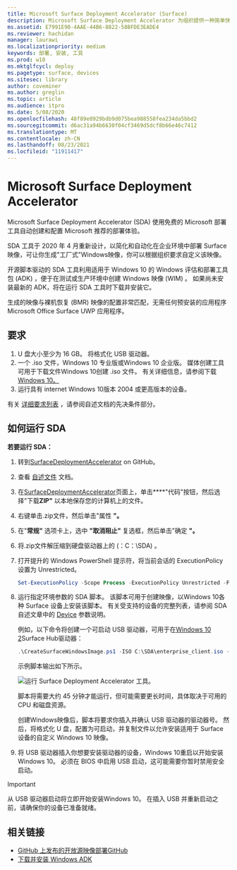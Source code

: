 ```yaml
---
title: Microsoft Surface Deployment Accelerator (Surface)
description: Microsoft Surface Deployment Accelerator 为组织提供一种简单快速的部署机制，以用于重置 Surface 设备的映像。
ms.assetid: E7991E90-4AAE-44B6-8822-58BFDE3EADE4
ms.reviewer: hachidan
manager: laurawi
ms.localizationpriority: medium
keywords: 部署, 安装, 工具
ms.prod: w10
ms.mktglfcycl: deploy
ms.pagetype: surface, devices
ms.sitesec: library
author: coveminer
ms.author: greglin
ms.topic: article
ms.audience: itpro
ms.date: 5/08/2020
ms.openlocfilehash: 48f89e8929bdb9d075bea988558fea234da5bbd2
ms.sourcegitcommit: d6ac31a94b6630f04cf3469d5dcf8b66e46c7412
ms.translationtype: MT
ms.contentlocale: zh-CN
ms.lasthandoff: 08/23/2021
ms.locfileid: "11911417"
---
```

# <a name="microsoft-surface-deployment-accelerator"></a>Microsoft Surface Deployment Accelerator

Microsoft Surface Deployment Accelerator (SDA) 使用免费的 Microsoft 部署工具自动创建和配置 Microsoft 推荐的部署体验。

SDA 工具于 2020 年 4 月重新设计，以简化和自动化在企业环境中部署 Surface 映像，可让你生成"工厂式"Windows映像，你可以根据组织要求自定义该映像。

开源脚本驱动的 SDA 工具利用适用于 Windows 10 的 Windows 评估和部署工具包 (ADK) ，便于在测试或生产环境中创建 Windows 映像 (WIM) 。 如果尚未安装最新的 ADK，将在运行 SDA 工具时下载并安装它。

生成的映像与裸机恢复 (BMR) 映像的配置非常匹配，无需任何预安装的应用程序Microsoft Office Surface UWP 应用程序。

## <a name="requirements"></a>要求

1. U 盘大小至少为 16 GB。 将格式化 USB 驱动器。
2. 一个 .iso 文件，Windows 10 专业版或Windows 10 企业版。 媒体创建工具可用于下载文件Windows 10创建 .iso 文件。 有关详细信息，请参阅下载[Windows 10。](https://www.microsoft.com/software-download/windows10)
3. 运行具有 internet Windows 10版本 2004 或更高版本的设备。

有关 [详细要求列表](https://github.com/microsoft/SurfaceDeploymentAccelerator/blob/master/README.md#prerequisites) ，请参阅自述文档的先决条件部分。

## <a name="how-to-run-the-sda"></a>如何运行 SDA

**若要运行 SDA：**

1. 转到[SurfaceDeploymentAccelerator](https://github.com/microsoft/SurfaceDeploymentAccelerator) on GitHub。 
2. 查看 [自述文件](https://github.com/microsoft/SurfaceDeploymentAccelerator/blob/master/README.md) 文档。
3. 在[SurfaceDeploymentAccelerator](https://github.com/microsoft/SurfaceDeploymentAccelerator)页面上，单击****"代码"按钮，然后选择"下载**ZIP"** 以本地保存您的计算机上的文件。
4. 右键单击.zip文件，然后单击"属性 **"。**
5. 在"**常规"** 选项卡上，选中 **"取消阻止"** 复选框，然后单击"确定 **"。**
6. 将.zip文件解压缩到硬盘驱动器上的 (：C：\SDA) 。
7. 打开提升的 Windows PowerShell 提示符，将当前会话的 ExecutionPolicy 设置为 Unrestricted。

    ```powershell
    Set-ExecutionPolicy -Scope Process -ExecutionPolicy Unrestricted -Force
    ```
8. 运行指定环境参数的 SDA 脚本。 该脚本可用于创建映像，以Windows 10各种 Surface 设备上安装该脚本。 有关受支持的设备的完整列表，请参阅 SDA 自述文章中的 [Device](https://github.com/microsoft/SurfaceDeploymentAccelerator/blob/master/README.md#full-parameter-documentation) 参数说明。 

    例如，以下命令将创建一个可启动 USB 驱动器，可用于在[Windows 10 2](https://docs.microsoft.com/surface-hub/surface-hub-2s-migrate-os)Surface Hub驱动器：

    ```powershell
    .\CreateSurfaceWindowsImage.ps1 -ISO C:\SDA\enterprise_client.iso -OSSKU Enterprise -DestinationFolder C:\Output -Device SurfaceHub2 -CreateUSB $True
    ```
    示例脚本输出如下所示。

   ![运行 Surface Deployment Accelerator 工具。](images/sda1.png)

    脚本将需要大约 45 分钟才能运行，但可能需要更长时间，具体取决于可用的 CPU 和磁盘资源。 

    创建Windows映像后，脚本将要求你插入并确认 USB 驱动器的驱动器号。 然后，将格式化 U 盘，配置为可启动，并复制文件以允许安装适用于 Surface 设备的自定义 Windows 10 映像。

9. 将 USB 驱动器插入你想要安装驱动器的设备，Windows 10重启以开始安装Windows 10。 必须在 BIOS 中启用 USB 启动，这可能需要你暂时禁用安全启动。

> [!IMPORTANT]
> 从 USB 驱动器启动将立即开始安装Windows 10。 在插入 USB 并重新启动之前，请确保你的设备已准备就绪。 

## <a name="related-links"></a>相关链接

 - [GitHub 上发布的开放源映像部署GitHub](https://techcommunity.microsoft.com/t5/surface-it-pro-blog/open-source-image-deployment-tool-released-on-github/ba-p/1314115)
 - [下载并安装 Windows ADK](https://docs.microsoft.com/windows-hardware/get-started/adk-install)
